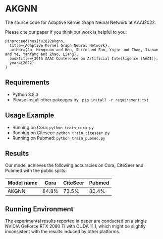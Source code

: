 # AKGNN
The source code for Adaptive Kernel Graph Neural Network at AAAI2022.

Please cite our paper if you think our work is helpful to you:

```
@inproceedings{ju2022akgnn,
  title={Adaptive Kernel Graph Neural Network},
  author={Ju, Mingxuan and Hou, Shifu and Fan, Yujie and Zhao, Jianan and Ye, Yanfang and Zhao, Liang},
  booktitle={36th AAAI Conference on Artificial Intelligence (AAAI)},
  year={2022}
}
```

## Requirements
* Python 3.8.3
* Please install other pakeages by 
``` pip install -r requirement.txt```

## Usage Example
* Running on Cora:
```python train_cora.py ```
* Running on Citeseer:
```python train_citeseer.py ```
* Running on Pubmed:
```python train_pubmed.py ```

## Results

Our model achieves the following accuracies on Cora, CiteSeer and Pubmed with the public splits:

| Model name   |   Cora    |  CiteSeer |  Pubmed   |
| ------------ | --------- | --------- | --------- |
| AKGNN        |   84.8%   |    73.5%  |   80.4%   |

## Running Environment 

The experimental results reported in paper are conducted on a single NVIDIA GeForce RTX 2080 Ti with CUDA 11.1, which might be slightly inconsistent with the results induced by other platforms.
